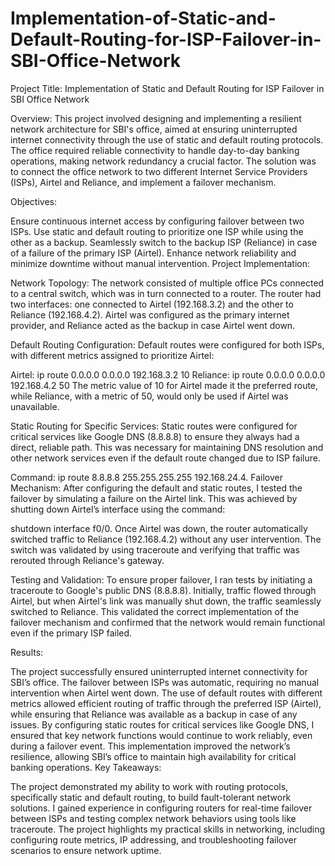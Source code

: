 # Implementation-of-Static-and-Default-Routing-for-ISP-Failover-in-SBI-Office-Network

Project Title: Implementation of Static and Default Routing for ISP Failover in SBI Office Network

Overview:
This project involved designing and implementing a resilient network architecture for SBI's office, aimed at ensuring uninterrupted internet connectivity through the use of static and default routing protocols. The office required reliable connectivity to handle day-to-day banking operations, making network redundancy a crucial factor. The solution was to connect the office network to two different Internet Service Providers (ISPs), Airtel and Reliance, and implement a failover mechanism.

Objectives:

Ensure continuous internet access by configuring failover between two ISPs.
Use static and default routing to prioritize one ISP while using the other as a backup.
Seamlessly switch to the backup ISP (Reliance) in case of a failure of the primary ISP (Airtel).
Enhance network reliability and minimize downtime without manual intervention.
Project Implementation:

Network Topology:
The network consisted of multiple office PCs connected to a central switch, which was in turn connected to a router. The router had two interfaces: one connected to Airtel (192.168.3.2) and the other to Reliance (192.168.4.2). Airtel was configured as the primary internet provider, and Reliance acted as the backup in case Airtel went down.

Default Routing Configuration:
Default routes were configured for both ISPs, with different metrics assigned to prioritize Airtel:

Airtel: ip route 0.0.0.0 0.0.0.0 192.168.3.2 10
Reliance: ip route 0.0.0.0 0.0.0.0 192.168.4.2 50
The metric value of 10 for Airtel made it the preferred route, while Reliance, with a metric of 50, would only be used if Airtel was unavailable.

Static Routing for Specific Services:
Static routes were configured for critical services like Google DNS (8.8.8.8) to ensure they always had a direct, reliable path. This was necessary for maintaining DNS resolution and other network services even if the default route changed due to ISP failure.

Command: ip route 8.8.8.8 255.255.255.255 192.168.24.4.
Failover Mechanism:
After configuring the default and static routes, I tested the failover by simulating a failure on the Airtel link. This was achieved by shutting down Airtel’s interface using the command:

shutdown interface f0/0.
Once Airtel was down, the router automatically switched traffic to Reliance (192.168.4.2) without any user intervention. The switch was validated by using traceroute and verifying that traffic was rerouted through Reliance's gateway.

Testing and Validation:
To ensure proper failover, I ran tests by initiating a traceroute to Google's public DNS (8.8.8.8). Initially, traffic flowed through Airtel, but when Airtel's link was manually shut down, the traffic seamlessly switched to Reliance. This validated the correct implementation of the failover mechanism and confirmed that the network would remain functional even if the primary ISP failed.

Results:

The project successfully ensured uninterrupted internet connectivity for SBI’s office. The failover between ISPs was automatic, requiring no manual intervention when Airtel went down.
The use of default routes with different metrics allowed efficient routing of traffic through the preferred ISP (Airtel), while ensuring that Reliance was available as a backup in case of any issues.
By configuring static routes for critical services like Google DNS, I ensured that key network functions would continue to work reliably, even during a failover event.
This implementation improved the network’s resilience, allowing SBI’s office to maintain high availability for critical banking operations.
Key Takeaways:

The project demonstrated my ability to work with routing protocols, specifically static and default routing, to build fault-tolerant network solutions.
I gained experience in configuring routers for real-time failover between ISPs and testing complex network behaviors using tools like traceroute.
The project highlights my practical skills in networking, including configuring route metrics, IP addressing, and troubleshooting failover scenarios to ensure network uptime.
